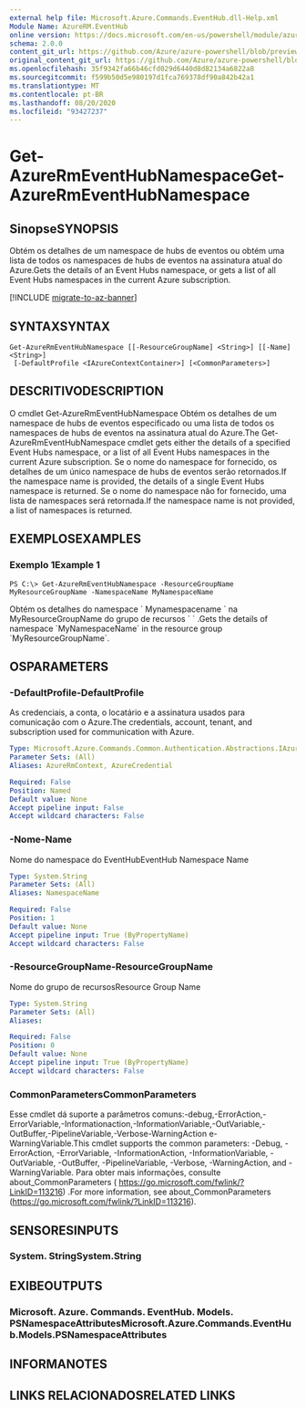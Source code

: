 ```yaml
---
external help file: Microsoft.Azure.Commands.EventHub.dll-Help.xml
Module Name: AzureRM.EventHub
online version: https://docs.microsoft.com/en-us/powershell/module/azurerm.eventhub/get-azurermeventhubnamespace
schema: 2.0.0
content_git_url: https://github.com/Azure/azure-powershell/blob/preview/src/ResourceManager/EventHub/Commands.EventHub/help/Get-AzureRmEventHubNamespace.md
original_content_git_url: https://github.com/Azure/azure-powershell/blob/preview/src/ResourceManager/EventHub/Commands.EventHub/help/Get-AzureRmEventHubNamespace.md
ms.openlocfilehash: 35f9342fa66b46cfd029d6440d8d82134a6822a8
ms.sourcegitcommit: f599b50d5e980197d1fca769378df90a842b42a1
ms.translationtype: MT
ms.contentlocale: pt-BR
ms.lasthandoff: 08/20/2020
ms.locfileid: "93427237"
---
```

# <span data-ttu-id="ed965-101">Get-AzureRmEventHubNamespace</span><span class="sxs-lookup"><span data-stu-id="ed965-101">Get-AzureRmEventHubNamespace</span></span>

## <span data-ttu-id="ed965-102">Sinopse</span><span class="sxs-lookup"><span data-stu-id="ed965-102">SYNOPSIS</span></span>
<span data-ttu-id="ed965-103">Obtém os detalhes de um namespace de hubs de eventos ou obtém uma lista de todos os namespaces de hubs de eventos na assinatura atual do Azure.</span><span class="sxs-lookup"><span data-stu-id="ed965-103">Gets the details of an Event Hubs namespace, or gets a list of all Event Hubs namespaces in the current Azure subscription.</span></span>

[!INCLUDE [migrate-to-az-banner](../../includes/migrate-to-az-banner.md)]

## <span data-ttu-id="ed965-104">SYNTAX</span><span class="sxs-lookup"><span data-stu-id="ed965-104">SYNTAX</span></span>

```
Get-AzureRmEventHubNamespace [[-ResourceGroupName] <String>] [[-Name] <String>]
 [-DefaultProfile <IAzureContextContainer>] [<CommonParameters>]
```

## <span data-ttu-id="ed965-105">DESCRITIVO</span><span class="sxs-lookup"><span data-stu-id="ed965-105">DESCRIPTION</span></span>
<span data-ttu-id="ed965-106">O cmdlet Get-AzureRmEventHubNamespace Obtém os detalhes de um namespace de hubs de eventos especificado ou uma lista de todos os namespaces de hubs de eventos na assinatura atual do Azure.</span><span class="sxs-lookup"><span data-stu-id="ed965-106">The Get-AzureRmEventHubNamespace cmdlet gets either the details of a specified Event Hubs namespace, or a list of all Event Hubs namespaces in the current Azure subscription.</span></span>
<span data-ttu-id="ed965-107">Se o nome do namespace for fornecido, os detalhes de um único namespace de hubs de eventos serão retornados.</span><span class="sxs-lookup"><span data-stu-id="ed965-107">If the namespace name is provided, the details of a single Event Hubs namespace is returned.</span></span>
<span data-ttu-id="ed965-108">Se o nome do namespace não for fornecido, uma lista de namespaces será retornada.</span><span class="sxs-lookup"><span data-stu-id="ed965-108">If the namespace name is not provided, a list of namespaces is returned.</span></span>

## <span data-ttu-id="ed965-109">EXEMPLOS</span><span class="sxs-lookup"><span data-stu-id="ed965-109">EXAMPLES</span></span>

### <span data-ttu-id="ed965-110">Exemplo 1</span><span class="sxs-lookup"><span data-stu-id="ed965-110">Example 1</span></span>
```
PS C:\> Get-AzureRmEventHubNamespace -ResourceGroupName MyResourceGroupName -NamespaceName MyNamespaceName
```

<span data-ttu-id="ed965-111">Obtém os detalhes do namespace \` Mynamespacename \` na MyResourceGroupName do grupo de recursos \` \` .</span><span class="sxs-lookup"><span data-stu-id="ed965-111">Gets the details of namespace \`MyNamespaceName\` in the resource group \`MyResourceGroupName\`.</span></span>

## <span data-ttu-id="ed965-112">OS</span><span class="sxs-lookup"><span data-stu-id="ed965-112">PARAMETERS</span></span>

### <span data-ttu-id="ed965-113">-DefaultProfile</span><span class="sxs-lookup"><span data-stu-id="ed965-113">-DefaultProfile</span></span>
<span data-ttu-id="ed965-114">As credenciais, a conta, o locatário e a assinatura usados para comunicação com o Azure.</span><span class="sxs-lookup"><span data-stu-id="ed965-114">The credentials, account, tenant, and subscription used for communication with Azure.</span></span>

```yaml
Type: Microsoft.Azure.Commands.Common.Authentication.Abstractions.IAzureContextContainer
Parameter Sets: (All)
Aliases: AzureRmContext, AzureCredential

Required: False
Position: Named
Default value: None
Accept pipeline input: False
Accept wildcard characters: False
```

### <span data-ttu-id="ed965-115">-Nome</span><span class="sxs-lookup"><span data-stu-id="ed965-115">-Name</span></span>
<span data-ttu-id="ed965-116">Nome do namespace do EventHub</span><span class="sxs-lookup"><span data-stu-id="ed965-116">EventHub Namespace Name</span></span>

```yaml
Type: System.String
Parameter Sets: (All)
Aliases: NamespaceName

Required: False
Position: 1
Default value: None
Accept pipeline input: True (ByPropertyName)
Accept wildcard characters: False
```

### <span data-ttu-id="ed965-117">-ResourceGroupName</span><span class="sxs-lookup"><span data-stu-id="ed965-117">-ResourceGroupName</span></span>
<span data-ttu-id="ed965-118">Nome do grupo de recursos</span><span class="sxs-lookup"><span data-stu-id="ed965-118">Resource Group Name</span></span>

```yaml
Type: System.String
Parameter Sets: (All)
Aliases:

Required: False
Position: 0
Default value: None
Accept pipeline input: True (ByPropertyName)
Accept wildcard characters: False
```

### <span data-ttu-id="ed965-119">CommonParameters</span><span class="sxs-lookup"><span data-stu-id="ed965-119">CommonParameters</span></span>
<span data-ttu-id="ed965-120">Esse cmdlet dá suporte a parâmetros comuns:-debug,-ErrorAction,-ErrorVariable,-Informationaction,-InformationVariable,-OutVariable,-OutBuffer,-PipelineVariable,-Verbose-WarningAction e-WarningVariable.</span><span class="sxs-lookup"><span data-stu-id="ed965-120">This cmdlet supports the common parameters: -Debug, -ErrorAction, -ErrorVariable, -InformationAction, -InformationVariable, -OutVariable, -OutBuffer, -PipelineVariable, -Verbose, -WarningAction, and -WarningVariable.</span></span> <span data-ttu-id="ed965-121">Para obter mais informações, consulte about_CommonParameters ( https://go.microsoft.com/fwlink/?LinkID=113216) .</span><span class="sxs-lookup"><span data-stu-id="ed965-121">For more information, see about_CommonParameters (https://go.microsoft.com/fwlink/?LinkID=113216).</span></span>

## <span data-ttu-id="ed965-122">SENSORES</span><span class="sxs-lookup"><span data-stu-id="ed965-122">INPUTS</span></span>

### <span data-ttu-id="ed965-123">System. String</span><span class="sxs-lookup"><span data-stu-id="ed965-123">System.String</span></span>

## <span data-ttu-id="ed965-124">EXIBE</span><span class="sxs-lookup"><span data-stu-id="ed965-124">OUTPUTS</span></span>

### <span data-ttu-id="ed965-125">Microsoft. Azure. Commands. EventHub. Models. PSNamespaceAttributes</span><span class="sxs-lookup"><span data-stu-id="ed965-125">Microsoft.Azure.Commands.EventHub.Models.PSNamespaceAttributes</span></span>

## <span data-ttu-id="ed965-126">INFORMA</span><span class="sxs-lookup"><span data-stu-id="ed965-126">NOTES</span></span>

## <span data-ttu-id="ed965-127">LINKS RELACIONADOS</span><span class="sxs-lookup"><span data-stu-id="ed965-127">RELATED LINKS</span></span>
